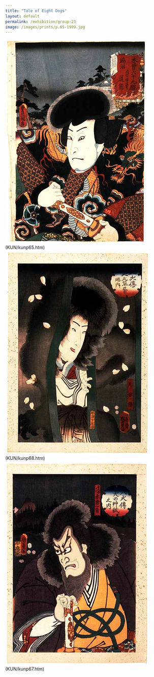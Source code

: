 ```yaml
---
title: "Tale of Eight Dogs"
layout: default
permalink: /exhibition/group-23
image: /images/prints/p.65-1999.jpg
---
```

![Kunisada Image](/images/prints/p.65-1999.jpg)
(KUN/kunp65.htm)
![Kunisada Image](/images/prints/p.68-1999.jpg)
(KUN/kunp68.htm)
![Kunisada Image](/images/prints/p.67-1999.jpg)
(KUN/kunp67.htm)
